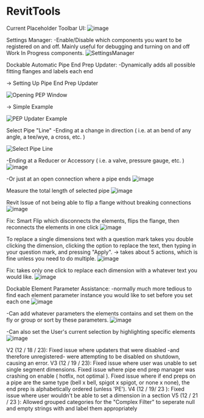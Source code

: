 # RevitTools

Current Placeholder Toolbar UI:
![image](https://github.com/Carson-McCombs/RevitTools/assets/130939367/f59fc2a6-92f0-4d1c-9fb9-af06a11d68f8)

Settings Manager:
-Enable/Disable which components you want to be registered on and off. Mainly useful for debugging and turning on and off Work In Progress components.
![SettingsManager](https://github.com/Carson-McCombs/RevitTools/assets/130939367/0e5d50e2-d34f-4cd6-8ddf-b287e1d2d2a2)

Dockable Automatic Pipe End Prep Updater:
-Dynamically adds all possible fitting flanges and labels each end

-> Setting Up Pipe End Prep Updater

![Opening PEP Window](https://github.com/Carson-McCombs/RevitTools/assets/130939367/590bbbad-0296-4225-9af9-22b3bae1afed)

-> Simple Example

![PEP Updater Example](https://github.com/Carson-McCombs/RevitTools/assets/130939367/d6bf510a-9a95-49ba-8702-2946d2ad39ec)


Select Pipe "Line"
-Ending at a change in direction ( i.e. at an bend of any angle, a tee/wye, a cross, etc. )

![Select Pipe Line](https://github.com/Carson-McCombs/RevitTools/assets/130939367/28848fa8-09a6-4e93-9c48-3387d19c7800)

-Ending at a Reducer or Accessory ( i.e. a valve, pressure gauge, etc. )
![image](https://github.com/Carson-McCombs/RevitTools/assets/130939367/08e1f2b6-e592-45ad-845e-0bc348d54580)

-Or just at an open connection where a pipe ends
![image](https://github.com/Carson-McCombs/RevitTools/assets/130939367/e3012140-a72b-4d57-b903-b531286b157d)

Measure the total length of selected pipe
![image](https://github.com/Carson-McCombs/RevitTools/assets/130939367/d631649e-f590-478b-b195-45eeaea7824d)

Revit Issue of not being able to flip a flange without breaking connections
![image](https://github.com/Carson-McCombs/RevitTools/assets/130939367/e8d9c1b8-2c78-44ac-8638-0233fbb70b25)

Fix: Smart Flip which disconnects the elements, flips the flange, then reconnects the elements in one click
![image](https://github.com/Carson-McCombs/RevitTools/assets/130939367/3cd7b384-d3c1-47ab-86ae-6a3a93bdb01d)

To replace a single dimensions text with a question mark takes you double clicking the dimension, clicking the option to replace the text, then typing in your question mark, and pressing "Apply". -> takes about 5 actions, which is fine unless you need to do multiple.
![image](https://github.com/Carson-McCombs/RevitTools/assets/130939367/b278a877-5fed-45e9-b2af-9e14cd9f49ac)

Fix: takes only one click to replace each dimension with a whatever text you would like.
![image](https://github.com/Carson-McCombs/RevitTools/assets/130939367/3e858ee9-e16c-4bb4-b725-a4344fc8ddc3)



Dockable Element Parameter Assistance:
-normally much more tedious to find each element parameter instance you would like to set before you set each one
![image](https://github.com/Carson-McCombs/RevitTools/assets/130939367/cbbe09db-9288-48ec-80df-d3784bd380db)

-Can add whatever parameters the elements contains and set them on the fly or group or sort by these parameters.
![image](https://github.com/Carson-McCombs/RevitTools/assets/130939367/b37f2bf9-fb0c-42ae-8926-749ded298979)

-Can also set the User's current selection by highlighting specific elements
![image](https://github.com/Carson-McCombs/RevitTools/assets/130939367/2b9939df-a2e1-4995-94bb-3cd2f7fbe58e)


V2 (12 / 18 / 23): Fixed issue where updaters that were disabled -and therefore unregistered- were attempting to be disabled on shutdown, causing an error.
V3 (12 / 19 / 23): Fixed issue where user was unable to set single segment dimensions. Fixed issue where pipe end prep manager was crashing on enable ( hotfix, not optimal ). Fixed issue where if end preps on a pipe are the same type (bell x bell, spigot x spigot, or none x none), the end prep is alphabetically ordered (unless 'PE').
V4 (12 / 19/ 23 ): Fixed issue where user wouldn't be able to set a dimension in a section 
V5 (12 / 21 / 23 ): Allowed grouped categories for the "Complex Filter" to seperate null and empty strings with and label them appropriately
